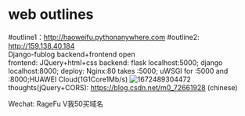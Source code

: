 # web outlines
#outline1：http://haoweifu.pythonanywhere.com
#outline2: http://159.138.40.184  
Django-fublog backend+frontend open
<br>frontend: JQuery+html+css backend: flask localhost:5000; django localhost:8000; deploy: Nginx:80 takes :5000; uWSGI for :5000 and :8000;HUAWEI Cloud(1G1Core1Mb/s)
![1672489304472](https://user-images.githubusercontent.com/115386399/210136585-deb855d4-c04b-43f8-94d6-00bada28d389.jpg)
<br>
thoughts(jQuery+CORS): https://blog.csdn.net/m0_72661928    (chinese)

Wechat: RageFu V我50买域名
